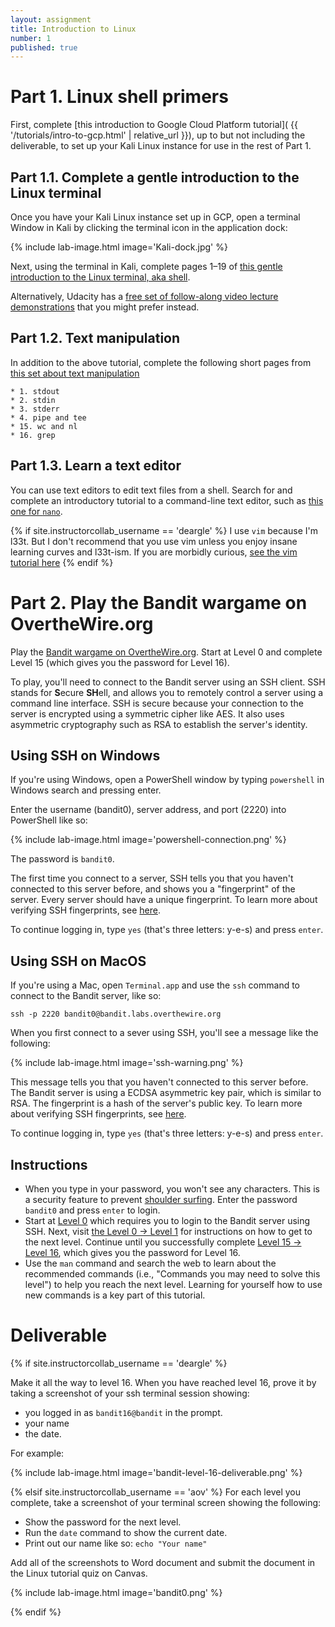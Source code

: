 ```yaml
---
layout: assignment
title: Introduction to Linux
number: 1
published: true
---
```


# Part 1. Linux shell primers

First, complete [this introduction to Google Cloud Platform tutorial]( {{ '/tutorials/intro-to-gcp.html' | relative_url }}),
up to but not including the deliverable, to set up your Kali Linux instance for
use in the rest of Part 1.


## Part 1.1. Complete a gentle introduction to the Linux terminal

Once you have your Kali Linux instance set up in GCP, open a terminal Window in Kali by clicking the terminal icon in the application dock:

{% include lab-image.html image='Kali-dock.jpg' %}

Next, using the terminal in Kali, complete pages 1–19 of [this gentle introduction to the Linux terminal, aka shell](https://linuxjourney.com/lesson/the-shell).

Alternatively, Udacity
has a [free set of follow-along video lecture demonstrations](https://www.udacity.com/course/linux-command-line-basics--ud595)
that you might prefer instead.

## Part 1.2. Text manipulation

In addition to the above tutorial, complete the following short pages
from [this set about text manipulation](https://linuxjourney.com/lesson/stdout-standard-out-redirect#)

	* 1. stdout
	* 2. stdin
	* 3. stderr
	* 4. pipe and tee
	* 15. wc and nl
	* 16. grep


## Part 1.3. Learn a text editor

You can use text editors to edit text files from a shell.
Search for and complete an introductory tutorial to a command-line text editor,
such as [this one for `nano`](https://www.howtogeek.com/howto/42980/the-beginners-guide-to-nano-the-linux-command-line-text-editor/).

{% if site.instructorcollab_username == 'deargle' %}
I use `vim` because I'm l33t. But I don't recommend that you use vim unless you
enjoy insane learning curves and l33t-ism. If you are morbidly curious,
[see the vim tutorial here](https://danielmiessler.com/study/vim/)
{% endif %}


# Part 2. Play the Bandit wargame on OvertheWire.org

Play the [Bandit wargame on OvertheWire.org](http://overthewire.org/wargames/bandit/). Start at Level 0 and complete Level 15 (which gives you the password for Level 16).

To play, you'll need to connect to the Bandit server using an SSH client. SSH stands for **S**ecure **SH**ell, and allows you to remotely control a server using a command line interface. SSH is secure because your connection to the server is encrypted using a symmetric cipher like AES. It also uses asymmetric cryptography such as RSA to establish the server's identity.


## Using SSH on Windows

If you're using Windows, open a PowerShell window by typing `powershell` in Windows search and pressing enter.

Enter the username (bandit0), server address, and port (2220) into PowerShell like so:

{% include lab-image.html image='powershell-connection.png' %}

The password is `bandit0`.

The first time you connect to a server, SSH tells you that you haven't connected to this server before, and shows you a "fingerprint" of the server. Every server should have a unique fingerprint. To learn more about verifying SSH fingerprints, see [here](https://www.phcomp.co.uk/Tutorials/Unix-And-Linux/ssh-check-server-fingerprint.html).

To continue logging in, type `yes` (that's three letters: y-e-s) and press `enter`.


## Using SSH on MacOS

If you're using a Mac, open `Terminal.app` and use the `ssh` command to connect to the Bandit server, like so:

`ssh -p 2220 bandit0@bandit.labs.overthewire.org`

When you first connect to a sever using SSH, you'll see a message like the following:

{% include lab-image.html image='ssh-warning.png' %}

This message tells you that you haven't connected to this server before. The Bandit server is using a ECDSA asymmetric key pair, which is similar to RSA. The fingerprint is a hash of the server's public key. To learn more about verifying SSH fingerprints, see [here](https://www.phcomp.co.uk/Tutorials/Unix-And-Linux/ssh-check-server-fingerprint.html).

To continue logging in, type `yes` (that's three letters: y-e-s) and press `enter`.

## Instructions

* When you type in your password, you won't see any characters. This is a security feature to prevent [shoulder surfing](https://en.wikipedia.org/wiki/Shoulder_surfing_(computer_security)). Enter the password `bandit0` and press `enter` to login.
* Start at [Level 0](http://overthewire.org/wargames/bandit/bandit0.html) which requires you to login to the Bandit server using SSH. Next, visit [the Level 0 -> Level 1](http://overthewire.org/wargames/bandit/bandit1.html) for instructions on how to get to the next level. Continue until you successfully complete [Level 15 -> Level 16](http://overthewire.org/wargames/bandit/bandit16.html), which gives you the password for Level 16.
* Use the `man` command and search the web to learn about the recommended commands (i.e., "Commands you may need to solve this level") to help you reach the next level. Learning for yourself how to use new commands is a key part of this tutorial.


# Deliverable

{% if site.instructorcollab_username == 'deargle' %}

Make it all the way to level 16. When you have reached level 16, prove it by taking a screenshot of your ssh terminal session showing:
* you logged in as `bandit16@bandit` in the prompt.
* your name
* the date.

For example:

{% include lab-image.html image='bandit-level-16-deliverable.png' %}


{% elsif site.instructorcollab_username == 'aov' %}
For each level you complete, take a screenshot of your terminal screen showing the following:

* Show the password for the next level.
* Run the `date` command to show the current date.
* Print out our name like so: `echo "Your name"`

Add all of the screenshots to Word document and submit the document in the Linux tutorial quiz on Canvas.

{% include lab-image.html image='bandit0.png' %}

{% endif %}
